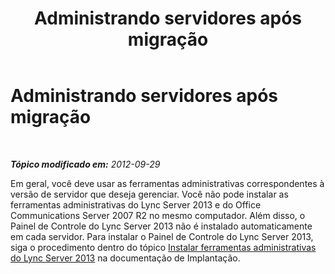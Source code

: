 ﻿---
title: Administrando servidores após migração
TOCTitle: Administrando servidores após migração
ms:assetid: 99c388d7-f6a9-4113-a140-b9be167f2049
ms:mtpsurl: https://technet.microsoft.com/pt-br/library/JJ205106(v=OCS.15)
ms:contentKeyID: 49307565
ms.date: 05/19/2016
mtps_version: v=OCS.15
ms.translationtype: HT
---

# Administrando servidores após migração

 

_**Tópico modificado em:** 2012-09-29_

Em geral, você deve usar as ferramentas administrativas correspondentes à versão de servidor que deseja gerenciar. Você não pode instalar as ferramentas administrativas do Lync Server 2013 e do Office Communications Server 2007 R2 no mesmo computador. Além disso, o Painel de Controle do Lync Server 2013 não é instalado automaticamente em cada servidor. Para instalar o Painel de Controle do Lync Server 2013, siga o procedimento dentro do tópico [Instalar ferramentas administrativas do Lync Server 2013](lync-server-2013-install-lync-server-administrative-tools.md) na documentação de Implantação.

